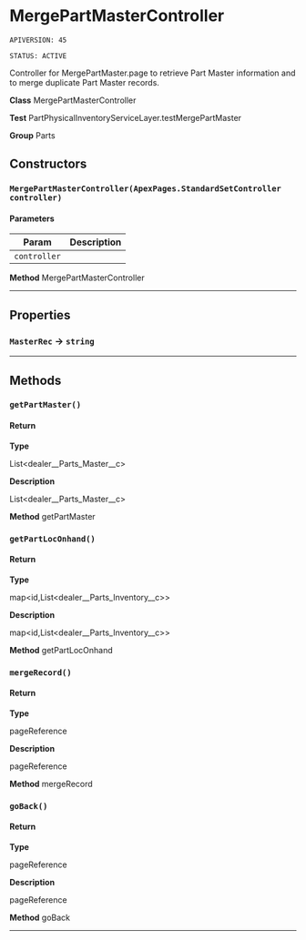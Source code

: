 # MergePartMasterController

`APIVERSION: 45`

`STATUS: ACTIVE`

Controller for MergePartMaster.page to retrieve Part Master information and to merge duplicate Part Master records.


**Class** MergePartMasterController


**Test** PartPhysicalInventoryServiceLayer.testMergePartMaster


**Group** Parts

## Constructors
### `MergePartMasterController(ApexPages.StandardSetController controller)`
#### Parameters

|Param|Description|
|---|---|
|`controller`||


**Method** MergePartMasterController

---
## Properties

### `MasterRec` → `string`


---
## Methods
### `getPartMaster()`
#### Return

**Type**

List&lt;dealer__Parts_Master__c&gt;

**Description**

List&lt;dealer__Parts_Master__c&gt;


**Method** getPartMaster

### `getPartLocOnhand()`
#### Return

**Type**

map&lt;id,List&lt;dealer__Parts_Inventory__c&gt;&gt;

**Description**

map&lt;id,List&lt;dealer__Parts_Inventory__c&gt;&gt;


**Method** getPartLocOnhand

### `mergeRecord()`
#### Return

**Type**

pageReference

**Description**

pageReference


**Method** mergeRecord

### `goBack()`
#### Return

**Type**

pageReference

**Description**

pageReference


**Method** goBack

---
